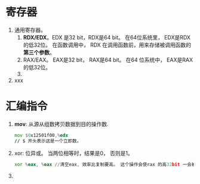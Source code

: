 
# 寄存器

1. 通用寄存器。
	1. **RDX/EDX**。EDX 是32 bit，RDX是64 bit。 在64位系统里， EDX是RDX的低32位。
	    在函数调用中， RDX 在调用函数前，用来存储被调用函数的**第三个参数**。
	2. RAX/EAX。 EAX是32 bit， RAX是64 bit。 在64 位系统中， EAX是RAX的低32位。
	4. 
2. xxx

# 汇编指令
1. **mov**: 从源从组数拷贝数据到目的操作数.
	```asm
	mov $0x12501f00,%edx
	// $ 开头表示这是一个立即数。
	
	```
2. xor: 位异或。 当两位相等时，结果是0， 否则是1。
	```asm
	xor %eax, %eax //清空eax, 效率比复制要高。 这个操作会使rax 的高32bit 一会被清零。
	```
4. 
<!--stackedit_data:
eyJoaXN0b3J5IjpbMzY1Njg5OTc0LDk4NjYwOTM5NSwtOTM2MT
MxNzU2LC0yNzA0MzE1OTAsLTE1ODE0OTg3OTEsNzMwOTk4MTE2
XX0=
-->